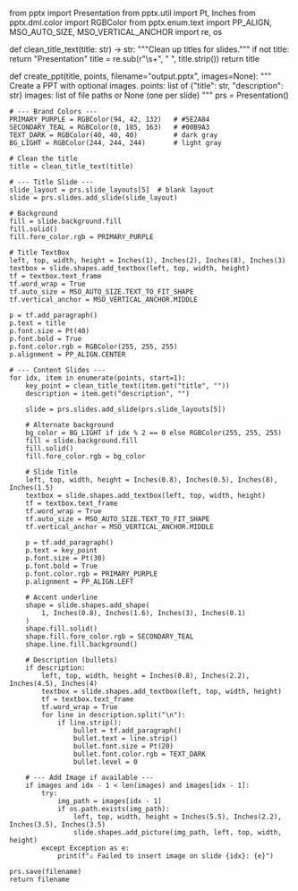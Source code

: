 from pptx import Presentation
from pptx.util import Pt, Inches
from pptx.dml.color import RGBColor
from pptx.enum.text import PP_ALIGN, MSO_AUTO_SIZE, MSO_VERTICAL_ANCHOR
import re, os


def clean_title_text(title: str) -> str:
    """Clean up titles for slides."""
    if not title:
        return "Presentation"
    title = re.sub(r"\s+", " ", title.strip())
    return title


def create_ppt(title, points, filename="output.pptx", images=None):
    """
    Create a PPT with optional images.
    points: list of {"title": str, "description": str}
    images: list of file paths or None (one per slide)
    """
    prs = Presentation()

    # --- Brand Colors ---
    PRIMARY_PURPLE = RGBColor(94, 42, 132)   # #5E2A84
    SECONDARY_TEAL = RGBColor(0, 185, 163)   # #00B9A3
    TEXT_DARK = RGBColor(40, 40, 40)         # dark gray
    BG_LIGHT = RGBColor(244, 244, 244)       # light gray

    # Clean the title
    title = clean_title_text(title)

    # --- Title Slide ---
    slide_layout = prs.slide_layouts[5]  # blank layout
    slide = prs.slides.add_slide(slide_layout)

    # Background
    fill = slide.background.fill
    fill.solid()
    fill.fore_color.rgb = PRIMARY_PURPLE

    # Title TextBox
    left, top, width, height = Inches(1), Inches(2), Inches(8), Inches(3)
    textbox = slide.shapes.add_textbox(left, top, width, height)
    tf = textbox.text_frame
    tf.word_wrap = True
    tf.auto_size = MSO_AUTO_SIZE.TEXT_TO_FIT_SHAPE
    tf.vertical_anchor = MSO_VERTICAL_ANCHOR.MIDDLE

    p = tf.add_paragraph()
    p.text = title
    p.font.size = Pt(40)
    p.font.bold = True
    p.font.color.rgb = RGBColor(255, 255, 255)
    p.alignment = PP_ALIGN.CENTER

    # --- Content Slides ---
    for idx, item in enumerate(points, start=1):
        key_point = clean_title_text(item.get("title", ""))
        description = item.get("description", "")

        slide = prs.slides.add_slide(prs.slide_layouts[5])

        # Alternate background
        bg_color = BG_LIGHT if idx % 2 == 0 else RGBColor(255, 255, 255)
        fill = slide.background.fill
        fill.solid()
        fill.fore_color.rgb = bg_color

        # Slide Title
        left, top, width, height = Inches(0.8), Inches(0.5), Inches(8), Inches(1.5)
        textbox = slide.shapes.add_textbox(left, top, width, height)
        tf = textbox.text_frame
        tf.word_wrap = True
        tf.auto_size = MSO_AUTO_SIZE.TEXT_TO_FIT_SHAPE
        tf.vertical_anchor = MSO_VERTICAL_ANCHOR.MIDDLE

        p = tf.add_paragraph()
        p.text = key_point
        p.font.size = Pt(30)
        p.font.bold = True
        p.font.color.rgb = PRIMARY_PURPLE
        p.alignment = PP_ALIGN.LEFT

        # Accent underline
        shape = slide.shapes.add_shape(
            1, Inches(0.8), Inches(1.6), Inches(3), Inches(0.1)
        )
        shape.fill.solid()
        shape.fill.fore_color.rgb = SECONDARY_TEAL
        shape.line.fill.background()

        # Description (bullets)
        if description:
            left, top, width, height = Inches(0.8), Inches(2.2), Inches(4.5), Inches(4)
            textbox = slide.shapes.add_textbox(left, top, width, height)
            tf = textbox.text_frame
            tf.word_wrap = True
            for line in description.split("\n"):
                if line.strip():
                    bullet = tf.add_paragraph()
                    bullet.text = line.strip()
                    bullet.font.size = Pt(20)
                    bullet.font.color.rgb = TEXT_DARK
                    bullet.level = 0

        # --- Add Image if available ---
        if images and idx - 1 < len(images) and images[idx - 1]:
            try:
                img_path = images[idx - 1]
                if os.path.exists(img_path):
                    left, top, width, height = Inches(5.5), Inches(2.2), Inches(3.5), Inches(3.5)
                    slide.shapes.add_picture(img_path, left, top, width, height)
            except Exception as e:
                print(f"⚠️ Failed to insert image on slide {idx}: {e}")

    prs.save(filename)
    return filename
